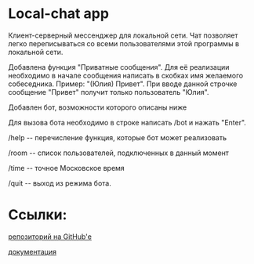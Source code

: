 # Local-chat app
Клиент-серверный мессенджер для локальной сети.
Чат позволяет легко переписываться со всеми пользователями этой программы в локальной сети. 

Добавлена функция "Приватные сообщения". Для её реализации необходимо в начале сообщения написать в скобках имя желаемого собеседника. Пример: "(Юлия) Привет". При вводе данной строчке сообщение "Привет" получит только пользователь "Юлия". 

Добавлен бот, возможности которого описаны ниже

Для вызова бота необходимо в строке написать /bot и нажать "Enter". 

/help  -- перечисление функция, которые бот может реализовать

/room  -- список пользователей, подключенных в данный момент 

/time  -- точное Московское время

/quit  -- выход из режима бота. 

# Ссылки:
[репозиторий на GitHub'е](https://github.com/MironKuznetsov/Local-chat) 

[документация](https://github.com/MironKuznetsov/Local-chat/blob/master/documentation.txt)
